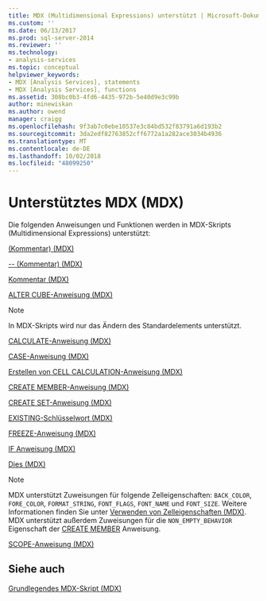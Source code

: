 ```yaml
---
title: MDX (Multidimensional Expressions) unterstützt | Microsoft-Dokumentation
ms.custom: ''
ms.date: 06/13/2017
ms.prod: sql-server-2014
ms.reviewer: ''
ms.technology:
- analysis-services
ms.topic: conceptual
helpviewer_keywords:
- MDX [Analysis Services], statements
- MDX [Analysis Services], functions
ms.assetid: 308bc0b3-4fd6-4435-972b-5e40d9e3c99b
author: minewiskan
ms.author: owend
manager: craigg
ms.openlocfilehash: 9f3ab7c0ebe10537e3c84bd532f83791a6d193b2
ms.sourcegitcommit: 3da2edf82763852cff6772a1a282ace3034b4936
ms.translationtype: MT
ms.contentlocale: de-DE
ms.lasthandoff: 10/02/2018
ms.locfileid: "48099250"
---
```

# <a name="supported-mdx-mdx"></a>Unterstütztes MDX (MDX)
  Die folgenden Anweisungen und Funktionen werden in MDX-Skripts (Multidimensional Expressions) unterstützt:  
  
 [&#40;Kommentar&#41; &#40;MDX&#41;](/sql/mdx/comment-mdx)  
  
 [-- &#40;Kommentar&#41; &#40;MDX&#41;](/sql/mdx/comment-mdx)  
  
 [Kommentar &#40;MDX&#41;](/sql/mdx/comment-mdx)  
  
 [ALTER CUBE-Anweisung &#40;MDX&#41;](/sql/mdx/mdx-data-definition-alter-cube)  
  
> [!NOTE]  
>  In MDX-Skripts wird nur das Ändern des Standardelements unterstützt.  
  
 [CALCULATE-Anweisung &#40;MDX&#41;](/sql/mdx/mdx-scripting-calculate)  
  
 [CASE-Anweisung &#40;MDX&#41;](/sql/mdx/case-statement-mdx)  
  
 [Erstellen von CELL CALCULATION-Anweisung &#40;MDX&#41;](/sql/mdx/mdx-data-definition-create-cell-calculation)  
  
 [CREATE MEMBER-Anweisung &#40;MDX&#41;](/sql/mdx/mdx-data-definition-create-member)  
  
 [CREATE SET-Anweisung &#40;MDX&#41;](/sql/mdx/mdx-data-definition-create-set)  
  
 [EXISTING-Schlüsselwort &#40;MDX&#41;](mdx-query-existing-keyword.md)  
  
 [FREEZE-Anweisung &#40;MDX&#41;](/sql/mdx/mdx-scripting-freeze)  
  
 [IF Anweisung &#40;MDX&#41;](/sql/mdx/mdx-scripting-if)  
  
 [Dies &#40;MDX&#41;](/sql/mdx/this-mdx)  
  
> [!NOTE]  
>  MDX unterstützt Zuweisungen für folgende Zelleigenschaften: `BACK_COLOR`, `FORE_COLOR`, `FORMAT_STRING`, `FONT_FLAGS`, `FONT_NAME` und `FONT_SIZE`. Weitere Informationen finden Sie unter [Verwenden von Zelleigenschaften &#40;MDX&#41;](mdx-cell-properties-using-cell-properties.md). MDX unterstützt außerdem Zuweisungen für die `NON_EMPTY_BEHAVIOR` Eigenschaft der [CREATE MEMBER](/sql/mdx/mdx-data-definition-create-member) Anweisung.  
  
 [SCOPE-Anweisung &#40;MDX&#41;](/sql/mdx/mdx-scripting-scope)  
  
## <a name="see-also"></a>Siehe auch  
 [Grundlegendes MDX-Skript &#40;MDX&#41;](the-basic-mdx-script-mdx.md)  
  
  
